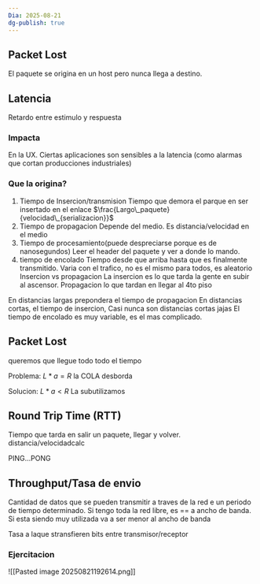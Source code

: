 ```yaml
---
Dia: 2025-08-21
dg-publish: true
---
```

## Packet Lost 

El paquete se origina en un host pero nunca llega a destino.


## Latencia 

Retardo entre estimulo y respuesta 

### Impacta
En la UX. 
Ciertas aplicaciones son sensibles a la latencia (como alarmas que cortan producciones industriales)

### Que la origina?
1. Tiempo de Insercion/transmision
	Tiempo que demora el parque en ser insertado en el enlace
	$\frac{Largo\_paquete}{velocidad\_{serializacion}}$
2. Tiempo de propagacion 
	Depende del medio. Es distancia/velocidad en el medio
3. Tiempo de procesamiento(puede despreciarse porque es de nanosegundos)
	Leer el header del paquete y ver a donde lo mando.
4. tiempo de encolado
	Tiempo desde que arriba hasta que es finalmente transmitido.
	Varia con el trafico, no es el mismo para todos, es aleatorio
Insercion vs propagacion
La insercion es lo que tarda la gente en subir al ascensor. Propagacion lo que tardan en llegar al 4to piso

En distancias largas prepondera el tiempo de propagacion 
En distancias cortas, el tiempo de insercion, Casi nunca son distancias cortas jajas
	El tiempo de encolado es muy variable, es el mas complicado.

## Packet Lost 

queremos que llegue todo todo el tiempo

Problema: $L*a = R$ la COLA desborda 

Solucion: $L*a<R$
La subutilizamos


## Round Trip Time (RTT) 

Tiempo que tarda en salir un paquete, llegar y volver. 
distancia/velocidadcalc

PING...PONG 

## Throughput/Tasa de envio

Cantidad de datos que se pueden transmitir a traves de la red e un periodo de tiempo determinado. Si tengo toda la red libre, es == a ancho de banda. Si esta siendo muy utilizada va a ser menor al ancho de banda

Tasa a laque stransfieren bits entre transmisor/receptor


### Ejercitacion


![[Pasted image 20250821192614.png]]
